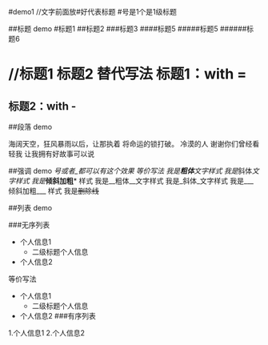 #demo1
//文字前面放#好代表标题 #号是1个是1级标题

##标题 demo
#标题1
##标题2
###标题3
####标题5
#####标题5
######标题6

//标题1 标题2 替代写法
标题1：with =
===
标题2：with -
---

##段落 demo

海阔天空，狂风暴雨以后，让那执着 将命运的锁打破。
	冷漠的人 谢谢你们曾经看轻我
    	让我拥有好故事可以说

##强调 demo
*号或者_都可以有这个效果 等价写法
我是**粗体**文字样式 我是*斜体*文字样式 我是***倾斜加粗*** 样式
我是__粗体__文字样式  我是_斜体_文字样式
我是___倾斜加粗___ 样式
我是~~删除线~~ 

##列表 demo

###无序列表

* 个人信息1
	* 二级标题个人信息
* 个人信息2

等价写法
- 个人信息1
	- 二级标题个人信息
- 个人信息2
###有序列表

1.个人信息1
2.个人信息2